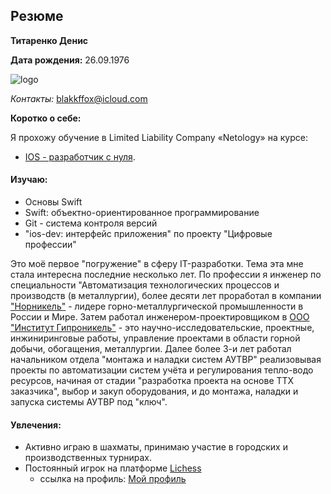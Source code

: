
## Резюме

**Титаренко Денис**

**Дата рождения:** 26.09.1976

![logo](/Users/denistitarenko/Documents/Git/Kursovoy/img/chess.jpg)

*Контакты:* blakkffox@icloud.com

**Коротко о себе:**


Я прохожу обучение в Limited Liability Company «Netology»
на курсе: 
*  [IOS - разработчик с нуля](https://netology.ru/programs/ios-developer#/lessons). 

 #### Изучаю:
* Основы Swift
* Swift: объектно-ориентированное программирование
* Git - система контроля версий
* "ios-dev: интерфейс приложения" по проекту "Цифровые профессии"

Это моё первое "погружение" в сферу IT-разработки. Тема эта мне стала интересна последние несколько лет. По профессии я инженер по специальности "Автоматизация технологических процессов и производств (в металлургии), более десяти лет проработал в компании ["Норникель"](https://www.nornickel.ru) - лидере горно-металлургической промышленности в России и Мире. Затем работал инженером-проектировщиком в [ООО "Институт Гипроникель"](http://www.nickel.spb.ru/index.html) - это научно-исследовательские, проектные, инжиниринговые работы, управление проектами в области горной добычи, обогащения, металлургии. Далее более 3-и лет работал начальником отдела "монтажа и наладки систем АУТВР" реализовывая проекты по автоматизации систем учёта и регулирования тепло-водо ресурсов, начиная от стадии "разработка проекта на основе ТТХ заказчика", выбор и закуп оборудования, и до монтажа, наладки и запуска системы АУТВР под "ключ".

#### Увлечения:
* Активно играю в шахматы, принимаю участие в городских и производственных турнирах.
* Постоянный игрок на платформе [Lichess](https://lichess.org)
	* ссылка на профиль: [Мой профиль](https://lichess.org/@/BlakkFFox)


 	



